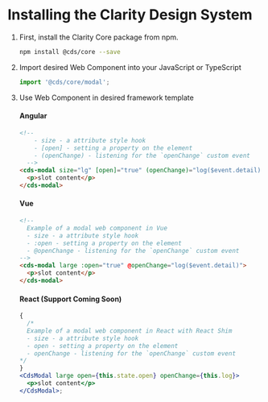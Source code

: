 # Installing the Clarity Design System

1.  First, install the Clarity Core package from npm.

    ```bash
    npm install @cds/core --save
    ```

2.  Import desired Web Component into your JavaScript or TypeScript

    ```typescript
    import '@cds/core/modal';
    ```

3.  Use Web Component in desired framework template

    #### Angular

    ```html
    <!--
        - size - a attribute style hook
        - [open] - setting a property on the element
        - (openChange) - listening for the `openChange` custom event
      -->
    <cds-modal size="lg" [open]="true" (openChange)="log($event.detail)">
      <p>slot content</p>
    </cds-modal>
    ```

    #### Vue

    ```html
    <!--
      Example of a modal web component in Vue
      - size - a attribute style hook
      - :open - setting a property on the element
      - @openChange - listening for the `openChange` custom event
    -->
    <cds-modal large :open="true" @openChange="log($event.detail)">
      <p>slot content</p>
    </cds-modal>
    ```

    #### React (Support Coming Soon)

    ```jsx
    {
      /*
      Example of a modal web component in React with React Shim
      - size - a attribute style hook
      - open - setting a property on the element
      - openChange - listening for the `openChange` custom event
    */
    }
    <CdsModal large open={this.state.open} openChange={this.log}>
      <p>slot content</p>
    </CdsModal>;
    ```
